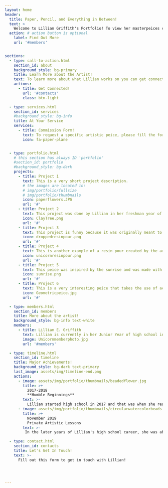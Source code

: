 ```yaml
---
layout: home
header:
  title: Paper, Pencil, and Everything in Between!
  text: >
    Welcome to Lillian Griffith's Portfolio! To view her masterpeices click on the button below and let's get started!
  action: # action button is optional
    label: Find Out More
    url: '#members'


sections:
  - type: call-to-action.html
    section_id: about
    background_style: bg-primary
    title: Learn More about the Artist!
    text: To learn more about what Lillian works on you can get connected with her, or fill out one of our forms! To get connected, please click the button below!
    actions:
      - title: Get Connected!
        url: '#contacts'
        class: btn-light

  - type: services.html
    section_id: services
    #background_style: bg-info
    title: At Your Service
    services:
      - title: Commission Form!
        text: To request a specific artistic peice, please fill the form at the bottom of the page!
        icon: fa-paper-plane


  - type: portfolio.html
    # this section has always ID 'portfolio'
    #section_id: portfolio
    #background_style: bg-dark
    projects:
      - title: Project 1
        text: This is a very short project description.
        # the images are located in:
        # img/portfolio/fullsize
        # img/portfolio/thumbnails
        icon: paperflowers.JPG
        url: '#'
      - title: Project 2
        text: This project was done by Lillian in her freshman year of high school. The leaves of the tree are actually clay peices shaped into small coils of different sizes. 
        icon: ClayTree.png
        url: '#'
      - title: Project 3
        text: This project is funny because it was originally meant to be a resin pour, but the artist dropped it on the ground by mistake. The result is an interesting new take on a resin pour.
        icon: droppedresinpour.png
        url: '#'
      - title: Project 4
        text: This is another example of a resin pour created by the artist with a more whimsical feel to it.
        icon: unicornresinpour.png
        url: '#'
      - title: Project 5
        text: This peice was inspired by the sunrise and was made with mosaic stones and paint to give it a more shiny appearance and to filter light in a interesting way.
        icon: sunrise.png
        url: '#'
      - title: Project 6
        text: This is a very interesting peice that takes the use of acrylic paint and paper, that was coiled in a very abstract and fun way.There is a lot of intricate work with the paper that catches the eye very easily. 
        icon: Geometricpeice.jpg
        url: '#'

  - type: members.html
    section_id: members
    title: More about the artist!
    background_style: bg-info text-white
    members:
      - title: Lillian E. Griffith
        text: Lillian is currently in her Junior Year of high school in a small town called Williamsport. She is heavily involved with her art classes and maintains a wonderful GPA. She is involved in not only her art program but also the music program. She is in a select chamber group for choir, she is in the color guard of the marching band, she participates in the musical every year, and she holds leadership positions throughout all of those for example being secretary of the choir. She is dedicated to her artistic pursuits with outside lessons to allow her to learn new techniques, but she also does a lot on her own. The peices that you will see throughout this website are her own unique works and they are founded through her own stylistic choices and ideas. She has a lot of unique perspectives to share with the world and all the talent to go with it.
        image: Unicornmemberphoto.jpg
        url: '#members'

  - type: timeline.html
    section_id: timeline
    title: Major Achievements!
    background_style: bg-dark text-primary
    last_image: assets/img/timeline-end.png
    actions:
      - image: assets/img/portfolio/thumbnails/beadedflower.jpg
        title: >+
          2017-2018
          **Humble Beginnings**
        text: >-
          Lillian started high school in 2017 and that was when she really started to explore her artistic creativity with the high school art department.She soon excelled while taking Drawing and Painting classes along with 3D sculpture classes. Soon her artwork was proudly displayed in the school art gallery.
      - image: assets/img/portfolio/thumbnails/circularwatercolorbeads.jpg
        title: >+
          November 2019
          Private Artistic Lessons
        text: >-
         In the later years of Lillian's high school career, she was able to begin private art lessons with a local teacher named Judy ... who helped her to develop her portfolio.

  - type: contact.html
    section_id: contacts
    title: Let's Get In Touch!
    text: >-
      Fill out this form to get in touch with Lillian!


  

---
```

